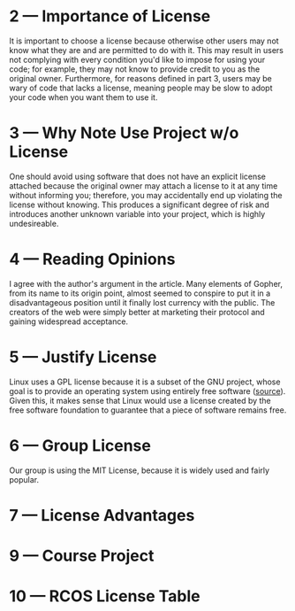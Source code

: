 # 2 — Importance of License

It is important to choose a license because otherwise other users may not know what they are and are permitted to do with it. This may result in users not complying with every condition you'd like to impose for using your code; for example, they may not know to provide credit to you as the original owner. Furthermore, for reasons defined in part 3, users may be wary of code that lacks a license, meaning people may be slow to adopt your code when you want them to use it.

# 3 — Why Note Use Project w/o License

One should avoid using software that does not have an explicit license attached because the original owner may attach a license to it at any time without informing you; therefore, you may accidentally end up violating the license without knowing. This produces a significant degree of risk and introduces another unknown variable into your project, which is highly undesireable. 

# 4 — Reading Opinions

I agree with the author's argument in the article. Many elements of Gopher, from its name to its origin point, almost seemed to conspire to put it in a disadvantageous position until it finally lost currency with the public. The creators of the web were simply better at marketing their protocol and gaining widespread acceptance.

# 5 — Justify License

Linux uses a GPL license because it is a subset of the GNU project, whose goal is to provide an operating system using entirely free software ([source](http://www.gnu.org/gnu/about-gnu.html)). Given this, it makes sense that Linux would use a license created by the free software foundation to guarantee that a piece of software remains free.

# 6 — Group License

Our group is using the MIT License, because it is widely used and fairly popular.

# 7 — License Advantages


# 9 — Course Project


# 10 — RCOS License Table
